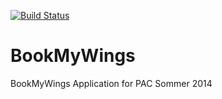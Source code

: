 [![Build Status](https://travis-ci.org/hkuehl/BookMyWings.svg?branch=master)](https://travis-ci.org/hkuehl/BookMyWings)

BookMyWings
===========

BookMyWings Application for PAC Sommer 2014